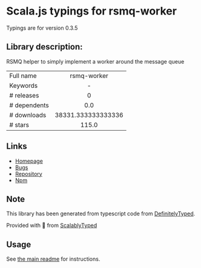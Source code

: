 
# Scala.js typings for rsmq-worker

Typings are for version 0.3.5

## Library description:
RSMQ helper to simply implement a worker around the message queue

|                    |                 |
| ------------------ | :-------------: |
| Full name          | rsmq-worker |
| Keywords           | - |
| # releases         | 0 |
| # dependents       | 0.0 |
| # downloads        | 38331.333333333336 |
| # stars            | 115.0 |

## Links
- [Homepage](https://github.com/mpneuried/rsmq-worker)
- [Bugs](https://github.com/mpneuried/rsmq-worker/issues)
- [Repository](https://github.com/mpneuried/rsmq-worker)
- [Npm](https://www.npmjs.com/package/rsmq-worker)
    


## Note
This library has been generated from typescript code from [DefinitelyTyped](https://definitelytyped.org).

Provided with :purple_heart: from [ScalablyTyped](https://github.com/oyvindberg/ScalablyTyped)

## Usage
See [the main readme](../../readme.md) for instructions.


